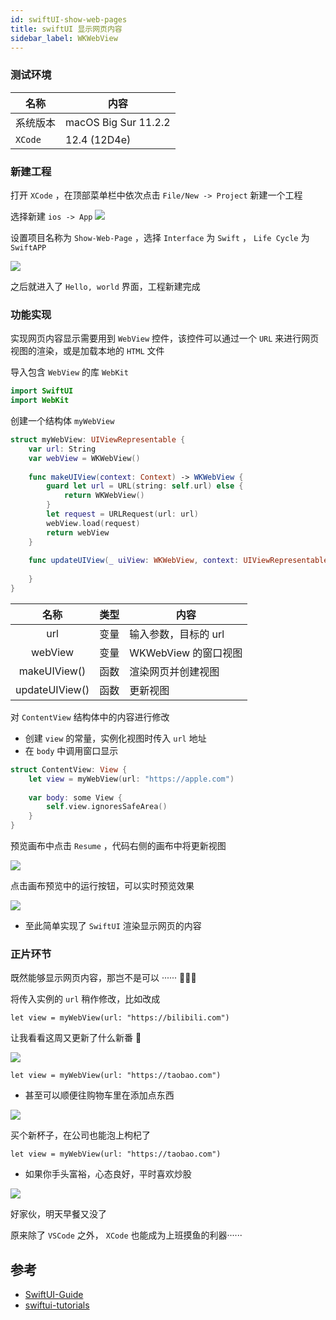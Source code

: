 ```yaml
---
id: swiftUI-show-web-pages
title: swiftUI 显示网页内容
sidebar_label: WKWebView
---
```


### 测试环境

名称 | 内容 |
---------|----------|
 系统版本 | macOS Big Sur 11.2.2 |
 `XCode` | 12.4 (12D4e) |


### 新建工程
打开 `XCode` ，在顶部菜单栏中依次点击 `File/New -> Project` 新建一个工程

选择新建 `ios -> App`
![](https://pictures-1304295136.cos.ap-guangzhou.myqcloud.com/screenshot/macOS/xcode-new-project.png)

设置项目名称为 `Show-Web-Page` ，选择 `Interface` 为 `Swift` ， `Life Cycle` 为 `SwiftAPP`

![](https://pictures-1304295136.cos.ap-guangzhou.myqcloud.com/screenshot/macOS/NewProject-show-web-page.png)

之后就进入了 `Hello, world` 界面，工程新建完成

### 功能实现
实现网页内容显示需要用到 `WebView` 控件，该控件可以通过一个 `URL` 来进行网页视图的渲染，或是加载本地的 `HTML` 文件

导入包含 `WebView` 的库 `WebKit`

``` swift
import SwiftUI
import WebKit
```

创建一个结构体 `myWebView`

``` swift
struct myWebView: UIViewRepresentable {
    var url: String
    var webView = WKWebView()
    
    func makeUIView(context: Context) -> WKWebView {
        guard let url = URL(string: self.url) else {
            return WKWebView()
        }
        let request = URLRequest(url: url)
        webView.load(request)
        return webView
    }
    
    func updateUIView(_ uiView: WKWebView, context: UIViewRepresentableContext<myWebView>) {
        
    }
}
```

名称 | 类型 |内容 |
:--------------:|:---:|----------|
 url            | 变量 | 输入参数，目标的 url |
 webView        | 变量 | WKWebView 的窗口视图 |
 makeUIView()   | 函数 | 渲染网页并创建视图 |
 updateUIView() | 函数 | 更新视图 |

对 `ContentView` 结构体中的内容进行修改

- 创建 `view` 的常量，实例化视图时传入 `url` 地址
- 在 `body` 中调用窗口显示

``` swift
struct ContentView: View {
    let view = myWebView(url: "https://apple.com")
    
    var body: some View {
        self.view.ignoresSafeArea()
    }
}
```

预览画布中点击 `Resume` ，代码右侧的画布中将更新视图

![](https://pictures-1304295136.cos.ap-guangzhou.myqcloud.com/screenshot/macOS/xcode-Resume.png)

点击画布预览中的运行按钮，可以实时预览效果

![](https://pictures-1304295136.cos.ap-guangzhou.myqcloud.com/screenshot/macOS/show-web-page-apple.png)

- 至此简单实现了 `SwiftUI` 渲染显示网页的内容

### 正片环节
既然能够显示网页内容，那岂不是可以 ······ 🐠🐠🐠

将传入实例的 `url` 稍作修改，比如改成

`let view = myWebView(url: "https://bilibili.com")`

让我看看这周又更新了什么新番 🤩

![](https://pictures-1304295136.cos.ap-guangzhou.myqcloud.com/screenshot/macOS/show-web-page-bilibili.png)

`let view = myWebView(url: "https://taobao.com")`

- 甚至可以顺便往购物车里在添加点东西

![](https://pictures-1304295136.cos.ap-guangzhou.myqcloud.com/screenshot/macOS/show-web-page-taobao.png)

买个新杯子，在公司也能泡上枸杞了

`let view = myWebView(url: "https://taobao.com")`

- 如果你手头富裕，心态良好，平时喜欢炒股

![](https://pictures-1304295136.cos.ap-guangzhou.myqcloud.com/screenshot/macOS/show-web-page-money.png)

好家伙，明天早餐又没了

原来除了 `VSCode` 之外， `XCode` 也能成为上班摸鱼的利器······

## 参考

- [SwiftUI-Guide](https://github.com/fzhlee/SwiftUI-Guide)
- [swiftui-tutorials](https://developer.apple.com/tutorials/swiftui/)
